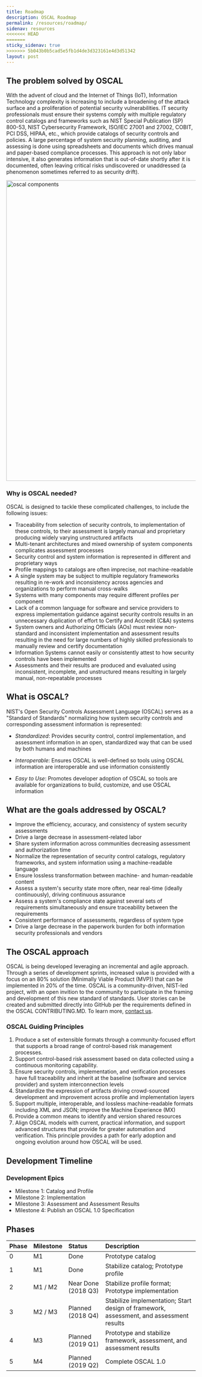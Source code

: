 ```yaml
---
title: Roadmap
description: OSCAL Roadmap
permalink: /resources/roadmap/
sidenav: resources
<<<<<<< HEAD
=======
sticky_sidenav: true
>>>>>>> 5b043b0b5cad5e5fb1d4de3d323161e4d3d51342
layout: post
---
```


## The problem solved by OSCAL

With the advent of cloud and the Internet of Things (IoT), Information Technology complexity is increasing to include a broadening of the attack surface and a proliferation of potential security vulnerabilities. IT security professionals must ensure their systems comply with multiple regulatory control catalogs and frameworks such as NIST Special Publication (SP) 800-53, NIST Cybersecurity Framework, ISO/IEC 27001 and 27002, COBIT, PCI DSS, HIPAA, etc., which provide catalogs of security controls and policies. A large percentage of system security planning, auditing, and assessing is done using spreadsheets and documents which drives manual and paper-based compliance processes. This approach is not only labor intensive, it also generates information that is out-of-date shortly after it is documented, often leaving critical risks undiscovered or unaddressed (a phenomenon sometimes referred to as security drift).

<img src="/assets/img/oscal-components.png" alt="oscal components" width="800"/>

### Why is OSCAL needed?

OSCAL is designed to tackle these complicated challenges, to include the following issues:

- Traceability from selection of security controls, to implementation of these controls, to their assessment is largely manual and proprietary producing widely varying unstructured artifacts
- Multi-tenant architectures and mixed ownership of system components complicates assessment processes
- Security control and system information is represented in different and proprietary ways
- Profile mappings to catalogs are often imprecise, not machine-readable
- A single system may be subject to multiple regulatory frameworks resulting in re-work and inconsistency across agencies and organizations to perform manual cross-walks
- Systems with many components may require different profiles per component
- Lack of a common language for software and service providers to express implementation guidance against security controls results in an unnecessary duplication of effort to Certify and Accredit (C&A) systems
- System owners and Authorizing Officials (AOs) must review non-standard and inconsistent implementation and assessment results resulting in the need for large numbers of highly skilled professionals to manually review and certify documentation
- Information Systems cannot easily or consistently attest to how security controls have been implemented
- Assessments and their results are produced and evaluated using inconsistent, incomplete, and unstructured means resulting in largely manual, non-repeatable processes

## What is OSCAL?

NIST's Open Security Controls Assessment Language (OSCAL) serves as a "Standard of Standards" normalizing how system security controls and corresponding assessment information is represented:

- *Standardized*: Provides security control, control implementation, and assessment information in an open, standardized way that can be used by both humans and machines

- *Interoperable*: Ensures OSCAL is well-defined so tools using OSCAL information are interoperable and use information consistently

- *Easy to Use*: Promotes developer adoption of OSCAL so tools are available for organizations to build, customize, and use OSCAL information

## What are the goals addressed by OSCAL?

- Improve the efficiency, accuracy, and consistency of system security assessments
- Drive a large decrease in assessment-related labor
- Share system information across communities decreasing assessment and authorization time
- Normalize the representation of security control catalogs, regulatory frameworks, and system information using a machine-readable language
- Ensure lossless transformation between machine- and human-readable content 
- Assess a system's security state more often, near real-time (ideally continuously), driving continuous assurance
- Assess a system's compliance state against several sets of requirements simultaneously and ensure traceability between the requirements
- Consistent performance of assessments, regardless of system type
- Drive a large decrease in the paperwork burden for both information security professionals and vendors

## The OSCAL approach

OSCAL is being developed leveraging an incremental and agile approach. Through a series of development sprints, increased value is provided with a focus on an 80% solution (Minimally Viable Product (MVP)) that can be implemented in 20% of the time. OSCAL is a community-driven, NIST-led project, with an open invition to the community to participate in the framing and development of this new standard of standards. User stories can be created and submitted directly into GitHub per the requirements defined in the OSCAL CONTRIBUTING.MD. To learn more, [contact us](contact).

### OSCAL Guiding Principles

1. Produce a set of extensible formats through a community-focused effort that supports a broad range of control-based risk management processes.
1. Support control-based risk assessment based on data collected using a continuous monitoring capability.
1. Ensure security controls, implementation, and verification processes have full traceability and inherit at the baseline (software and service provider) and system interconnection levels
1. Standardize the expression of artifacts driving crowd-sourced development and improvement across profile and implementation layers
1. Support multiple, interoperable, and lossless machine-readable formats including XML and JSON; improve the Machine Experience (MX)
1. Provide a common means to identify and version shared resources
1. Align OSCAL models with current, practical information, and support advanced structures that provide for greater automation and verification. This principle provides a path for early adoption and ongoing evolution around how OSCAL will be used.

## Development Timeline

### Development Epics

- Milestone 1: Catalog and Profile
- Milestone 2: Implementation
- Milestone 3: Assessment and Assessment Results
- Milestone 4: Publish an OSCAL 1.0 Specification

## Phases

Phase | Milestone | Status | Description
:---|:---|:--- |:---
0 | M1 | Done | Prototype catalog
1 | M1 | Done | Stabilize catalog; Prototype profile
2 | M1 / M2 | Near Done (2018 Q3) | Stabilize profile format; Prototype implementation
3 | M2 / M3 | Planned (2018 Q4) | Stabilize implementation; Start design of framework, assessment, and assessment results
4 | M3 | Planned (2019 Q1) | Prototype and stabilize framework, assessment, and assessment results
5 | M4 | Planned (2019 Q2) | Complete OSCAL 1.0
